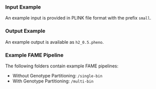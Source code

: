 ### Input Example
An example input is provided in PLINK file format with the prefix `small`.

### Output Example
An example output is available as `h2_0.5.pheno`.

### Example FAME Pipeline
The following folders contain example FAME pipelines:

- Without Genotype Partitioning: `/single-bin`
- With Genotype Partitioning: `/multi-bin`
